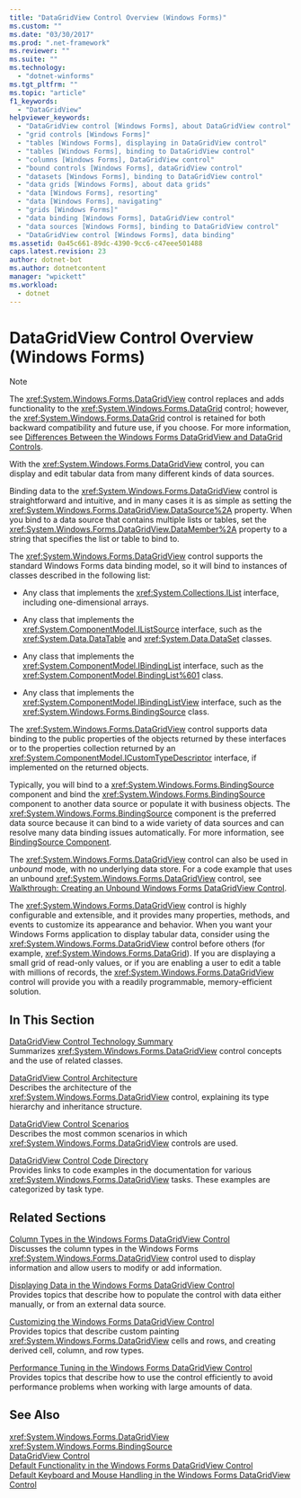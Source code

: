 ```yaml
---
title: "DataGridView Control Overview (Windows Forms)"
ms.custom: ""
ms.date: "03/30/2017"
ms.prod: ".net-framework"
ms.reviewer: ""
ms.suite: ""
ms.technology: 
  - "dotnet-winforms"
ms.tgt_pltfrm: ""
ms.topic: "article"
f1_keywords: 
  - "DataGridView"
helpviewer_keywords: 
  - "DataGridView control [Windows Forms], about DataGridView control"
  - "grid controls [Windows Forms]"
  - "tables [Windows Forms], displaying in DataGridView control"
  - "tables [Windows Forms], binding to DataGridView control"
  - "columns [Windows Forms], DataGridView control"
  - "bound controls [Windows Forms], dataGridView control"
  - "datasets [Windows Forms], binding to DataGridView control"
  - "data grids [Windows Forms], about data grids"
  - "data [Windows Forms], resorting"
  - "data [Windows Forms], navigating"
  - "grids [Windows Forms]"
  - "data binding [Windows Forms], DataGridView control"
  - "data sources [Windows Forms], binding to DataGridView control"
  - "DataGridView control [Windows Forms], data binding"
ms.assetid: 0a45c661-89dc-4390-9cc6-c47eee501488
caps.latest.revision: 23
author: dotnet-bot
ms.author: dotnetcontent
manager: "wpickett"
ms.workload: 
  - dotnet
---
```

# DataGridView Control Overview (Windows Forms)
> [!NOTE]
>  The <xref:System.Windows.Forms.DataGridView> control replaces and adds functionality to the <xref:System.Windows.Forms.DataGrid> control; however, the <xref:System.Windows.Forms.DataGrid> control is retained for both backward compatibility and future use, if you choose. For more information, see [Differences Between the Windows Forms DataGridView and DataGrid Controls](../../../../docs/framework/winforms/controls/differences-between-the-windows-forms-datagridview-and-datagrid-controls.md).  
  
 With the <xref:System.Windows.Forms.DataGridView> control, you can display and edit tabular data from many different kinds of data sources.  
  
 Binding data to the <xref:System.Windows.Forms.DataGridView> control is straightforward and intuitive, and in many cases it is as simple as setting the <xref:System.Windows.Forms.DataGridView.DataSource%2A> property. When you bind to a data source that contains multiple lists or tables, set the <xref:System.Windows.Forms.DataGridView.DataMember%2A> property to a string that specifies the list or table to bind to.  
  
 The <xref:System.Windows.Forms.DataGridView> control supports the standard Windows Forms data binding model, so it will bind to instances of classes described in the following list:  
  
-   Any class that implements the <xref:System.Collections.IList> interface, including one-dimensional arrays.  
  
-   Any class that implements the <xref:System.ComponentModel.IListSource> interface, such as the <xref:System.Data.DataTable> and <xref:System.Data.DataSet> classes.  
  
-   Any class that implements the <xref:System.ComponentModel.IBindingList> interface, such as the <xref:System.ComponentModel.BindingList%601> class.  
  
-   Any class that implements the <xref:System.ComponentModel.IBindingListView> interface, such as the <xref:System.Windows.Forms.BindingSource> class.  
  
 The <xref:System.Windows.Forms.DataGridView> control supports data binding to the public properties of the objects returned by these interfaces or to the properties collection returned by an <xref:System.ComponentModel.ICustomTypeDescriptor> interface, if implemented on the returned objects.  
  
 Typically, you will bind to a <xref:System.Windows.Forms.BindingSource> component and bind the <xref:System.Windows.Forms.BindingSource> component to another data source or populate it with business objects. The <xref:System.Windows.Forms.BindingSource> component is the preferred data source because it can bind to a wide variety of data sources and can resolve many data binding issues automatically. For more information, see [BindingSource Component](../../../../docs/framework/winforms/controls/bindingsource-component.md).  
  
 The <xref:System.Windows.Forms.DataGridView> control can also be used in *unbound* mode, with no underlying data store. For a code example that uses an unbound <xref:System.Windows.Forms.DataGridView> control, see [Walkthrough: Creating an Unbound Windows Forms DataGridView Control](../../../../docs/framework/winforms/controls/walkthrough-creating-an-unbound-windows-forms-datagridview-control.md).  
  
 The <xref:System.Windows.Forms.DataGridView> control is highly configurable and extensible, and it provides many properties, methods, and events to customize its appearance and behavior. When you want your Windows Forms application to display tabular data, consider using the <xref:System.Windows.Forms.DataGridView> control before others (for example, <xref:System.Windows.Forms.DataGrid>). If you are displaying a small grid of read-only values, or if you are enabling a user to edit a table with millions of records, the <xref:System.Windows.Forms.DataGridView> control will provide you with a readily programmable, memory-efficient solution.  
  
## In This Section  
 [DataGridView Control Technology Summary](../../../../docs/framework/winforms/controls/datagridview-control-technology-summary-windows-forms.md)  
 Summarizes <xref:System.Windows.Forms.DataGridView> control concepts and the use of related classes.  
  
 [DataGridView Control Architecture](../../../../docs/framework/winforms/controls/datagridview-control-architecture-windows-forms.md)  
 Describes the architecture of the <xref:System.Windows.Forms.DataGridView> control, explaining its type hierarchy and inheritance structure.  
  
 [DataGridView Control Scenarios](../../../../docs/framework/winforms/controls/datagridview-control-scenarios-windows-forms.md)  
 Describes the most common scenarios in which <xref:System.Windows.Forms.DataGridView> controls are used.  
  
 [DataGridView Control Code Directory](../../../../docs/framework/winforms/controls/datagridview-control-code-directory-windows-forms.md)  
 Provides links to code examples in the documentation for various <xref:System.Windows.Forms.DataGridView> tasks. These examples are categorized by task type.  
  
## Related Sections  
 [Column Types in the Windows Forms DataGridView Control](../../../../docs/framework/winforms/controls/column-types-in-the-windows-forms-datagridview-control.md)  
 Discusses the column types in the Windows Forms <xref:System.Windows.Forms.DataGridView> control used to display information and allow users to modify or add information.  
  
 [Displaying Data in the Windows Forms DataGridView Control](../../../../docs/framework/winforms/controls/displaying-data-in-the-windows-forms-datagridview-control.md)  
 Provides topics that describe how to populate the control with data either manually, or from an external data source.  
  
 [Customizing the Windows Forms DataGridView Control](../../../../docs/framework/winforms/controls/customizing-the-windows-forms-datagridview-control.md)  
 Provides topics that describe custom painting <xref:System.Windows.Forms.DataGridView> cells and rows, and creating derived cell, column, and row types.  
  
 [Performance Tuning in the Windows Forms DataGridView Control](../../../../docs/framework/winforms/controls/performance-tuning-in-the-windows-forms-datagridview-control.md)  
 Provides topics that describe how to use the control efficiently to avoid performance problems when working with large amounts of data.  
  
## See Also  
 <xref:System.Windows.Forms.DataGridView>  
 <xref:System.Windows.Forms.BindingSource>  
 [DataGridView Control](../../../../docs/framework/winforms/controls/datagridview-control-windows-forms.md)  
 [Default Functionality in the Windows Forms DataGridView Control](../../../../docs/framework/winforms/controls/default-functionality-in-the-windows-forms-datagridview-control.md)  
 [Default Keyboard and Mouse Handling in the Windows Forms DataGridView Control](../../../../docs/framework/winforms/controls/default-keyboard-and-mouse-handling-in-the-windows-forms-datagridview-control.md)
